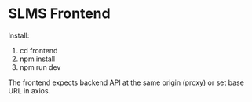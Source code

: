 # SLMS Frontend

Install:
1. cd frontend
2. npm install
3. npm run dev

The frontend expects backend API at the same origin (proxy) or set base URL in axios.
